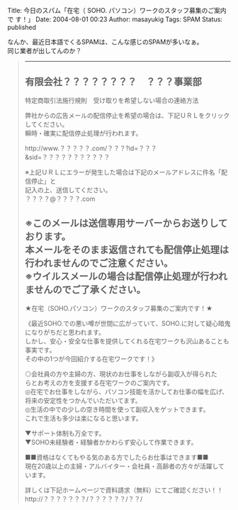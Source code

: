 Title: 今日のスパム「在宅（ SOHO. パソコン）ワークのスタッフ募集のご案内で す！」
Date: 2004-08-01 00:23
Author: masayukig
Tags: SPAM
Status: published

なんか、最近日本語でくるSPAMは、こんな感じのSPAMが多いなぁ。  
同じ業者が出してんのか？  

> ------------------------------------------------------------
>
> 有限会社？？？？？？？？　？？？事業部  
> ------------------------------------------------------------  
> 特定商取引法施行規則　受け取りを希望しない場合の連絡方法
>
> 弊社からの広告メールの配信停止を希望の場合は、下記ＵＲＬをクリックしてください。  
> 瞬時・確実に配信停止処理が行われます。
>
> http://www.？？？？？.com/？？？?id=？？？&sid=？？？？？？？？？？？
>
> ※上記ＵＲＬにエラーが発生した場合は下記のメールアドレスに件名「配信停止」と  
> 記入の上、送信してください。  
> ？？？？@？？？？.com
>
> ※このメールは送信専用サーバーからお送りしております。  
> 本メールをそのまま返信されても配信停止処理は行われませんのでご注意ください。  
> ※ウイルスメールの場合は配信停止処理が行われませんのでご了承ください。  
> ------------------------------------------------------------  
> ★在宅（SOHO.パソコン）ワークのスタッフ募集のご案内です！★
>
> 《最近SOHO.での悪い噂が世間に広がっていて、SOHO.に対して疑心暗鬼になりがちだと思われます。  
> しかし、安心・安全な仕事を提供してくれる在宅ワークも沢山あることも事実です。  
> その中の1つが今回紹介する在宅ワークです！》
>
> ◎会社員の方や主婦の方、現状のお仕事をしながら副収入が得られた  
> らとお考えの方を支援する在宅ワークのご案内です。  
> ◎在宅でお仕事をしながら、パソコン技能を活かしてお仕事の幅を広げ、  
> 将来の安定性をつかんでいただいてます。  
> ◎生活の中での少しの空き時間を使って副収入をゲットできます。  
> これで生活も多少は楽になると思います。
>
> ▼サポート体制も万全です。  
> ▼SOHO未経験者・経験者かかわらず安心して作業できます。
>
> ■■資格はなくてもやる気のある方でしたらお仕事はできます■■  
> 現在20歳以上の主婦・アルバイター・会社員・高齢者の方々が活躍しています。
>
> 詳しくは下記ホームページで資料請求（無料）にてご確認ください！！  
> http://？？？？？？？/？？？？？？/？？/
